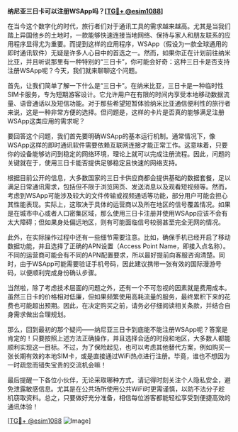 **纳尼亚三日卡可以注册WSApp吗？[[TG💪+ @esim1088](https://t.me/s/esim1088)]**

在当今这个数字化的时代，旅行者们对于通讯工具的需求越来越高。尤其是当我们踏上异国他乡的土地时，一款能够快速连接当地网络、保持与家人和朋友联系的应用程序显得尤为重要。而提到这样的应用程序，WSApp（假设为一款全球通用的即时通讯软件）无疑是许多人心目中的首选之一。然而，如果你正在计划前往纳米比亚，并且听说那里有一种特别的“三日卡”，你可能会好奇：这种三日卡是否支持注册WSApp呢？今天，我们就来聊聊这个问题。

首先，让我们简单了解一下什么是“三日卡”。在纳米比亚，三日卡是一种临时性SIM卡服务，专为短期游客设计。它允许用户在有限的时间内享受本地移动数据流量、语音通话以及短信功能。对于那些希望短暂体验纳米比亚通信便利性的旅行者来说，这是一种非常方便的选择。但问题是，这样的卡片是否真的能够满足注册WSApp这类应用的需求呢？

要回答这个问题，我们首先要明确WSApp的基本运行机制。通常情况下，像WSApp这样的即时通讯软件需要依赖互联网连接才能正常工作。这意味着，只要你的设备能够访问到稳定的网络环境，理论上就可以完成注册流程。因此，问题的关键就在于，使用三日卡能否提供足够稳定且快速的网络支持。

根据目前公开的信息，大多数国家的三日卡供应商都会提供基础的数据套餐，足以满足日常通讯需求，包括但不限于浏览网页、发送消息以及观看短视频等。然而，考虑到WSApp可能涉及较大的文件传输或视频通话等功能，部分用户可能会担心其性能表现。实际上，这取决于具体的运营商以及所在地区的信号覆盖情况。如果是在城市中心或者人口密集区域，那么使用三日卡注册并使用WSApp应该不会有太大障碍；但如果身处偏远地区，则有可能面临信号较弱甚至完全无网的情况。

此外，在实际操作过程中还有一些细节需要注意。比如，确保手机已经开启了移动数据功能，并且选择了正确的APN设置（Access Point Name，即接入点名称）。不同的运营商可能会有不同的APN配置要求，所以最好提前向客服咨询清楚。同时，由于WSApp可能需要验证手机号码，因此建议携带一张有效的国际漫游号码，以便顺利完成身份确认步骤。

当然啦，除了考虑技术层面的问题之外，还有一个不可忽视的因素就是费用成本。虽然三日卡的价格相对低廉，但如果频繁使用高耗流量的服务，最终累积下来的花费也可能超出预期。因此，在决定购买之前，请务必仔细阅读相关条款，并结合自身需求做出合理规划。

那么，回到最初的那个疑问——纳尼亚三日卡到底能不能注册WSApp呢？答案是肯定的！只要按照上述方法正确操作，并且选择合适的时段和地区，大多数人都能顺利实现这一目标。不过，为了保险起见，也可以考虑其他替代方案，例如购买一张长期有效的本地SIM卡，或是直接通过WiFi热点进行注册。毕竟，谁也不想因为一时疏忽而错失宝贵的交流机会嘛！

最后提醒一下各位小伙伴，无论采取哪种方式，请记得时刻关注个人隐私安全，避免泄露敏感信息。尤其是在公共场所使用公共WiFi时更需谨慎，以防不法分子趁机窃取资料。总之，只要做好充分准备，相信每位游客都能轻松享受到便捷高效的通讯体验！

[[TG💪+ @esim1088](https://t.me/s/esim1088) ![Image](https://i.postimg.cc/4NQfJmqS/Snipaste-2025-05-13-00-14-12.png)]